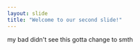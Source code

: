 ```yaml
---
layout: slide
title: "Welcome to our second slide!"
---
```

my bad didn't see this
gotta change to smth
